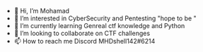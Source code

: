 - 👋  Hi, I’m Mohamad
- 👀 I’m interested in CyberSecurity and Pentesting "hope to be "
- 🌱 I’m currently learning Genreal ctf knowledge and Python
- 💞️ I’m looking to collaborate on CTF challenges  
- 📫 How to reach me Discord MHDshell142#6214

<!---
MHDshell/MHDshell is a ✨ special ✨ repository because its `README.md` (this file) appears on your GitHub profile.
You can click the Preview link to take a look at your changes.
--->
